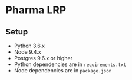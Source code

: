 # Pharma LRP

## Setup

- Python 3.6.x
- Node 9.4.x
- Postgres 9.6.x or higher
- Python dependencies are in `requirements.txt`
- Node dependencies are in `package.json`
